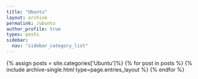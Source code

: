 ```yaml
---
title: "Ubuntu"
layout: archive
permalink: /ubuntu
author_profile: true
types: posts
sidebar:
  nav: "sidebar_category_list"
---
```


{% assign posts = site.categories['Ubuntu']%}
{% for post in posts %}
  {% include archive-single.html type=page.entries_layout %}
{% endfor %}

